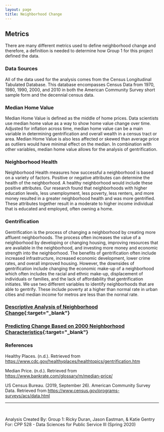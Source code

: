 ```yaml
---
layout: page
title: Neighborhood Change
---
```


## Metrics

There are many different metrics used to define neighborhood change and therefore, a definition is needed to determine how Group 1 for this project defined the data. 

### Data Sources

All of the data used for the analysis comes from the Census Longitudinal Tabulated Database. This database encompasses Census Data from 1970, 1980, 1990, 2000, and 2010 in both the American Community Survey short sample form and the decennial census data. 

### Median Home Value

Median Home Value is defined as the middle of home prices. Data scientists use median home value as a way to show home value change over time. Adjusted for inflation across time, median home value can be a main variable in determining gentrification and overall wealth in a census tract or area. Median Home Value is also less affected or skewed than average price as outliers would have minimal effect on the median. In combination with other variables, median home value allows for the analysis of gentrification. 

### Neighborhood Health

Neighborhood Health measures how successful a neighborhood is based on a variety of factors. Positive or negative attributes can determine the health of the neighborhood. A healthy neighborhood would include these positive attributes. Our research found that neighborhoods with higher education levels, less unemployment, less poverty, less renters, and more money resulted in a greater neighborhood health and was more gentrified. These attributes together result in a moderate to higher income individual that is educated and employed, often owning a home. 

### Gentrification

Gentrification is the process of changing a neighborhood by creating more affluent neighborhoods. The process often increases the value of a neighborhood by developing or changing housing, improving resources that are available in the neighborhood, and investing more money and economic strength into the neighborhood. The benefits of gentrification often include increased infrastructure, increased economic development, lower crime rates, and overall improved housing. However, the downsides of gentrification include changing the economic make-up of a neighborhood which often includes the racial and ethnic make-up, displacement of individuals or families, and the lack of affordability that gentrification initiates. We use two different variables to identify neighborhoods that are able to gentrify. These include poverty at a higher than normal rate in urban cities and median income for metros are less than the normal rate. 

### [Descriptive Analysis of Neighborhood Change](/report-templates/2b-descriptive-analysis-of-neighborhood-change.html){:target="_blank"}

### [Predicting Change Based on 2000 Neighborhood Characteristics](report-templates/2c-predicting-change.html){:target="_blank"}

### References

Healthy Places. (n.d.). Retrieved from https://www.cdc.gov/healthyplaces/healthtopics/gentrification.htm

Median Price. (n.d.). Retrieved from https://www.bankrate.com/glossary/m/median-price/

US Census Bureau. (2019, September 26). American Community Survey Data. Retrieved from https://www.census.gov/programs-surveys/acs/data.html

-------
<br>

Analysis Created By: Group 1: Ricky Duran, Jason Eastman, & Katie Gentry
For: CPP 528 - Data Sciences for Public Service III (Spring 2020)

<br>
